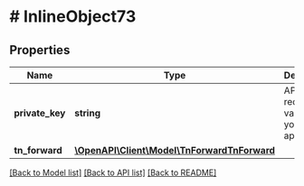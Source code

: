 # # InlineObject73

## Properties

Name | Type | Description | Notes
------------ | ------------- | ------------- | -------------
**private_key** | **string** | API key required to validate your application |
**tn_forward** | [**\OpenAPI\Client\Model\TnForwardTnForward**](TnForwardTnForward.md) |  |

[[Back to Model list]](../../README.md#models) [[Back to API list]](../../README.md#endpoints) [[Back to README]](../../README.md)
